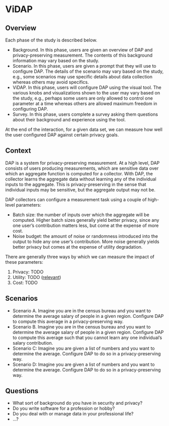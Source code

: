 # ViDAP

## Overview

Each phase of the study is described below.

- Background. In this phase, users are given an overview of DAP and privacy-preserving measurement. The contents of this background information may vary based on the study.
- Scenario. In this phase, users are given a prompt that they will use to configure DAP. The details of the scenario may vary based on the study, e.g., some scenarios may use specific details about data collection whereas others may avoid specifics. 
- ViDAP. In this phase, users will configure DAP using the visual tool. The various knobs and visualizations shown to the user may vary based on the study, e.g., perhaps some users are only allowed to control one parameter at a time whereas others are allowed maximum freedom in configuring DAP.
- Survey. In this phase, users complete a survey asking them questions about their background and experience using the tool.

At the end of the interaction, for a given data set, we can measure how well the user configured DAP against certain privacy goals. 

## Context

DAP is a system for privacy-preserving measurement. At a high level, DAP consists of users producing measurements, which are sensitive data over which an aggregate function is computed for a collector. With DAP, the collector learns the aggregate data without learning any of the individual inputs to the aggregate. This is privacy-preserving in the sense that individual inputs may be sensitive, but the aggregate output may not be.

DAP collectors can configure a measurement task using a couple of high-level parameters:

- Batch size: the number of inputs over which the aggregate will be computed. Higher batch sizes generally yield better privacy, since any one user’s contribution matters less, but come at the expense of more cost.
- Noise budget: the amount of noise or randomness introduced into the output to hide any one user’s contribution. More noise generally yields better privacy but comes at the expense of utility degradation. 

There are generally three ways by which we can measure the impact of these parameters:

1. Privacy: TODO
2. Utility: TODO ([relevant](https://www.nist.gov/blogs/cybersecurity-insights/utility-metrics-differential-privacy-no-one-size-fits-all))
3. Cost: TODO

## Scenarios

- Scenario A. Imagine you are in the census bureau and you want to determine the average salary of people in a given region. Configure DAP to compute this average in a privacy-preserving way.
- Scenario B. Imagine you are in the census bureau and you want to determine the average salary of people in a given region. Configure DAP to compute this average such that you cannot learn any one individual’s salary contribution.
- Scenario C: Imagine you are given a list of numbers and you want to determine the average. Configure DAP to do so in a privacy-preserving way.
- Scenario D: Imagine you are given a list of numbers and you want to determine the average. Configure DAP to do so in a privacy-preserving way.

## Questions

- What sort of background do you have in security and privacy?
- Do you write software for a profession or hobby?
- Do you deal with or manage data in your professional life?
- ...?
